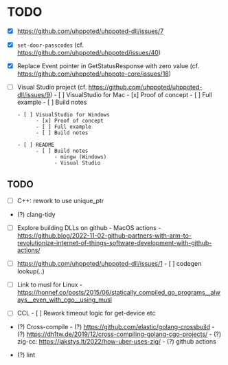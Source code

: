 # TODO

- [x] https://github.com/uhppoted/uhppoted-dll/issues/7
- [x] `set-door-passcodes` (cf. https://github.com/uhppoted/uhppoted/issues/40)
- [x] Replace Event pointer in GetStatusResponse with zero value (cf. https://github.com/uhppoted/uhppote-core/issues/18)

- [ ] Visual Studio project (cf. https://github.com/uhppoted/uhppoted-dll/issues/9)
      - [ ] VisualStudio for Mac
            - [x] Proof of concept
            - [ ] Full example
            - [ ] Build notes

      - [ ] VisualStudio for Windows
            - [x] Proof of concept
            - [ ] Full example
            - [ ] Build notes

      - [ ] README
            - [ ] Build notes
                  - mingw (Windows)
                  - Visual Studio


## TODO

- [ ] C++: rework to use unique_ptr
- (?) clang-tidy

- [ ] Explore building DLLs on github
      - MacOS actions
      - https://github.blog/2022-11-02-github-partners-with-arm-to-revolutionize-internet-of-things-software-development-with-github-actions/

- [ ] https://github.com/uhppoted/uhppoted-dll/issues/1
      - [ ] codegen lookup(..)

- [ ] Link to musl for Linux
      - https://honnef.co/posts/2015/06/statically_compiled_go_programs__always__even_with_cgo__using_musl

- [ ] CCL
      - [ ] Rework timeout logic for get-device etc

- (?) Cross-compile
      - (?) https://github.com/elastic/golang-crossbuild
      - (?) https://dh1tw.de/2019/12/cross-compiling-golang-cgo-projects/
      - (?) zig-cc: https://jakstys.lt/2022/how-uber-uses-zig/
      - (?) github actions

- (?) lint

